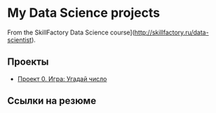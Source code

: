 # My Data Science projects

From the SkillFactory Data Science course](http://skillfactory.ru/data-scientist).

## Проекты

* [Проект 0. Игра: Угадай число](https://github.com/Manzheley/SF_manzheley/blob/main/game.py)

## Ссылки на резюме

